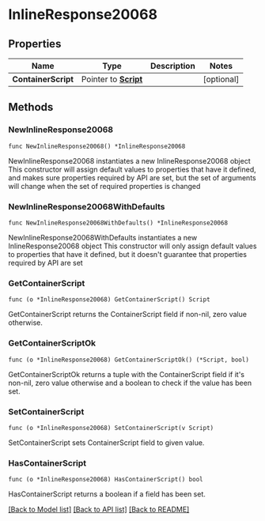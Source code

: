 # InlineResponse20068

## Properties

Name | Type | Description | Notes
------------ | ------------- | ------------- | -------------
**ContainerScript** | Pointer to [**Script**](script.md) |  | [optional] 

## Methods

### NewInlineResponse20068

`func NewInlineResponse20068() *InlineResponse20068`

NewInlineResponse20068 instantiates a new InlineResponse20068 object
This constructor will assign default values to properties that have it defined,
and makes sure properties required by API are set, but the set of arguments
will change when the set of required properties is changed

### NewInlineResponse20068WithDefaults

`func NewInlineResponse20068WithDefaults() *InlineResponse20068`

NewInlineResponse20068WithDefaults instantiates a new InlineResponse20068 object
This constructor will only assign default values to properties that have it defined,
but it doesn't guarantee that properties required by API are set

### GetContainerScript

`func (o *InlineResponse20068) GetContainerScript() Script`

GetContainerScript returns the ContainerScript field if non-nil, zero value otherwise.

### GetContainerScriptOk

`func (o *InlineResponse20068) GetContainerScriptOk() (*Script, bool)`

GetContainerScriptOk returns a tuple with the ContainerScript field if it's non-nil, zero value otherwise
and a boolean to check if the value has been set.

### SetContainerScript

`func (o *InlineResponse20068) SetContainerScript(v Script)`

SetContainerScript sets ContainerScript field to given value.

### HasContainerScript

`func (o *InlineResponse20068) HasContainerScript() bool`

HasContainerScript returns a boolean if a field has been set.


[[Back to Model list]](../README.md#documentation-for-models) [[Back to API list]](../README.md#documentation-for-api-endpoints) [[Back to README]](../README.md)


